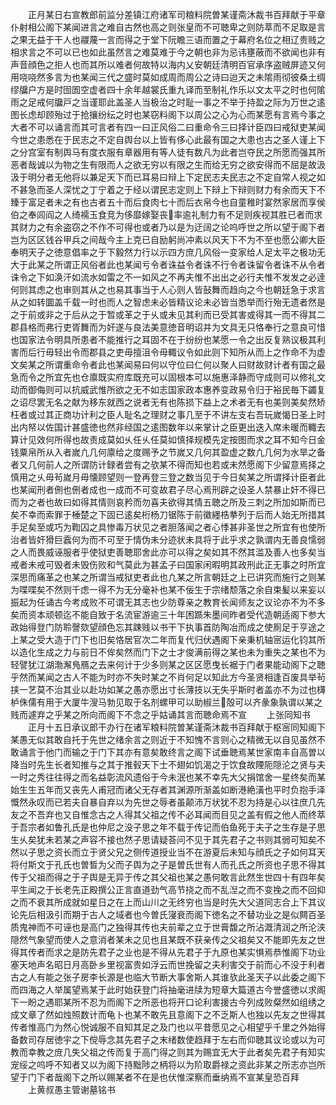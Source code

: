 <!-- { "loadSidebar": true } -->
　　正月某日右宣教郎前监分差镇江府诸军司粮料院曽某谨斋沐裁书百拜献于平章仆射相公阁下某闻进言之难自古然也高之则张皇而不可聴卑之则防萃而不足取是言之果无益于干人也鬷蔑一言而得之于堂下阮瞻三语而置之于幕府名位之相辽贵贱之相求言之不可以已也如此虽然言之难莫难于今之朝也非为忌讳壅蔽而不欲闻也非有声音顔色之拒人也而其所以难者何故特以海内乂安朝廷清明百官承序盗贼屏迹又何用哓哓然多言为也某闻三代之盛时莫如成周而周公之诗曰迨天之未隂雨彻彼桑土绸缪牖户方是时囹圄空虚者四十余年越裳氏重九译而至制礼作乐以文太平之时也何隂雨之足戒何牖戸之当谨耶此盖圣人当极治之时耻一事之不举于持盈之际为万世之逺图长虑却顾殆过于抢攘纷纭之时也某窃料阁下以周公之心为心而某愿有言焉今事之大者不可以诵言而其可言者有四一曰正风俗二曰重命令三曰择计臣四曰戒狱吏某闻今世之患悉在于民志之不定自舆台以上皆有侈心此最有国之大患也古之圣人谨上下之分宫室有制舆马有度衣服有章器用有等人徒有数凡为此者岂夺民之所愿而强其所恶者哉诚以为物之生有限而人之欲无穷以有限之生而给无穷之欲安得而不屈是故汲汲于明分者无他将以兼足天下而已耳易曰辩上下定民志夫民志之不定自常人视之如不甚急而圣人深忧之丁宁着之于经以谓民志定则上下辩上下辩则财力有余而天下不臻于富足者未之有也古者五十而后食肉七十而后衣帛今也自童稚时宴然家居而享侯伯之奉闾阎之人绮襦玉食竞为侈靡嫁娶丧率逾礼制力有不足则疾视其胜已者而求其财力之有余盗窃之不作不可得也或者乃以是为迂阔之论呜呼世之所以望于阁下者岂为区区钱谷甲兵之间哉今主上克已自励躬尚冲素以风天下不为不至也愿公卿大臣奉明天子之徳意倡率之于下毅然力行以示四方庶几风俗一变家给人足太平之极功无大于此某之所谓正风俗者此也某闻亏令者诛益令者诛不行令者诛留令者诛不从令者诛令之下如涣汗如流水如雷之不一如风之不再夫惟不出出之必行夫惟不发发之必逹何则其虑之也审则其从之也易其事当于人心则人皆鼔舞而趋向之今也朝廷急于求言从之如转圜盖千载一时也而人之智虑未必皆精议论未必皆当悉举而行殆无遗者然是之于前或非之于后从之于暂或革之于乆或未见其利而已受其害或得其一而不得其二郡县格而弗行吏胥舞而为奸遂与良法美意徳音明诏并为文具无只恪奉行之意良可惜也国家法令明具所患者不能推行之耳固不在于纷纷也某愿一令之出反复熟议极其利害而后行毋轻出令而郡县之吏毋擅沮令毋輙议令如此则下知所从而上之作命不为虚文矣某之所谓重命令者此也某闻易曰何以守位曰仁何以聚人曰财故财计者有国之最急而令之所宜先也仓廪既实府库既充可以固根本可以施惠泽静而守成则可以修礼文动而御侮则可以抗威武惟所欲之无不如志国家政本惠养变政易令归于裕民毎下蠲复之诏尽罢无名之献为移东就西之说者无有也陈损下益上之术者无有也美则美矣然矫枉者或过其正商功计利之臣人耻名之理财之事几至于不讲左支右吾玩嵗愒日圣上时出内帑以佐国计甚盛徳也然非经国之逺图数年以来掌计之臣更出迭入席未暖而輙去算计见效何所得也故责成莫如乆任乆任莫如慎择规模先定按图而求之耳不知今日金钱粟帛所从入者嵗凢几何廪给之度赐予之节嵗又几何其盈虚之数凢几何为水旱之备者又几何前人之所谓防计録者尝有之欤某不得而知也若或未然愿阁下少留意焉择之慎用之乆毋茍嵗月毋懐顾望则一登再登三登之数当见于今日矣某之所谓择计臣者此也某闻刑者侀也侀者成也一成而不可变故君子尽心焉刑辟之设圣人禁暴止奸不得已而为之者也故曰如得其情则哀矜而勿喜夫欲得其情五聴之所及三刺之所加如斯而已矣不幸而索罪于棰楚之下固已逺矣桁杨刀锯陈于前徽纆梏拲列于后而人始无所措其手足矣至或巧为鞫囚之具惨毒万状见之者胆落闻之者心悸甚非圣世之所宜有也使所治者皆奸猾巨蠧何为而不可至于情伪未分迹状未具将于此乎求之孰谓内无善良懦弱之人而畏威诬服者乎使狱吏善聴耶舍此亦可以得之矣如其不然其滥及善人也多矣当戒者未戒可毁者未毁伤败和气莫此为甚孟子曰国家闲暇明其政刑此正无事之时所宜深思而痛革之也某之所谓当戒狱吏者此也凢某之所言朝廷之上已讲究而施行之则某为喋喋矣不然则千虑一得不为无分毫补也某不佞生于宗绪颓落之余自束髪以来妄以振起为任诵古今考成败不可谓无其志也少防尊亲之教育长闻师友之议论亦不为不多矣而资本顽顿迄不能自致于名流宦游逾三十年困踬朱墨间昨者受代造朝适阁下参大政始得登门防聆謦欬望顔色忘其踈贱以书干下执事首防陶冶而成之使厠足于亨途之上某之受大造于门下也旧矣恪居官次二年而复代归伏遇阁下亲秉机轴宻运化钧其所以造化生成之力与前日不侔矣然而门下之士才俊满前得之某也未为重失之某也不为轻譬犹江湖渤澥鳬鴈之去来何计于少多则某之区区愿曳长裾于门者果能动阁下之聴乎然而某闻之古人不能为时亦不失时某之不肖何足以知此方今圣贤相逢百废具举茍挟一艺莫不治其业以赴功如某之愚亦愿出寸长薄技以无失乎斯时者盖亦不为过也欂栌侏儒有用于大厦牛溲马勃见取于名剂螺甲可以助椒兰殻可以齐彖象孰谓以某之贱而遽弃之乎某之所向而阁下不念之乎姑诵其言而聴命焉不宣
　　上张同知书
　　正月十五日承议郎干办行在诸军粮料院曽某谨斋沐裁书百拜献于枢宻同知阁下某愚无似其敢自托于先世之绪余言之则近于不知愧不言则心之精微无以自见虽然不敢诵言于他门而输之于门下其亦有意矣敢终言之阁下试垂聴焉某世家南丰自高曽以降当时先生长者知推与之其于推毂天下士不翅如饥渴之于饮食故陻阨隠沦之贤与夫一时之秀往往得之而名益彰流风遗俗于今未泯也某不幸先大父捐馆舍一星终矣而某始生生五年而又丧先人甫冠而诸父无存者其渊源所渐盖如断港絶潢也平时负抱手泽慨然永叹而已若夫自暴自弃以为先世之辱者虽颠沛万状犹不忍为持是心以往庶几先友之不吾弃也又自惟念古之人得其父祖之传不必耳闻而目见之盖有假之他人而终萃于吾宗者如鲁孔氏是也仲尼之没子思之年不载于传记而伯鱼死于夫子之生存是子思生乆矣犹未若某之声容不接也然子思请疑荅问不见于其先君子之书则其弱可知矣不然以子思之资长而立于贤父兄之侧传道授业当不在游夏后未知与顔氏之子如何耳天将付斯文于孔氏也曽晳为父而子舆为之子是曽氏世有人而孔氏之所资也子思不得其传于父祖而得之于子舆是无异于传之其父祖也某之愚何敢言此然生世四十有四年矣平生闻之于长老先正殿撰公正言直道劲气高节挠之而不乱湼之而不变挽之而不回抑之而不衰其所成就如星日之在上而山川之无终穷也当是时先大父道同志合上下其议论先后相汲引而期于古人之域者也今曽氏寖衰而阁下徳名之不替功业之是似闗百圣质鬼神而不可诬也是高门之独得其传也夫前辈之立于世膏馥之所沾溉清润之所沦浃隠然气象望而使人之意消者某未之见也且某既不获亲传之父祖矣又不能即先友之世得其传者而求之是防先君子之业也是不得从先君子于九原也某实惧焉恭惟阁下功业塞天地声名昭日月高卧乡里视富贵如浮云而世挽留之夫利害交于前而心不没于利者古之人有能之张子房李长源是也临大节断大事舍斯人其谁欤此圣天子以此委之阁下而四海之人举属望焉某于此时始获登门将抽毫进牍为短章大篇道古今誉盛徳以求阁下一盼之遇耶某所不忍为而阁下之所恶也将开口论利害援古今列成败粲然如组绣之成文章了然如烛照数计而龟卜也某不敢先且意阁下之不乏斯人也独以先友之世得其传者惟高门为然心悦诚服不自知其足之及门也以平昔愿见之心相望乎千里之外始得备数司存居徳宇之下傥辱念其先君子之末绪数使趋拜于左右而仰聴其议论或以为可教而幸教之庻几失父祖之传而复于高门得之则其为赐宜无大于此者矣先君子有知实宠绥之呜呼不知者又以为阁下持黜陟之柄将以为阶取爵禄之资此非某之所志亦岂所望于门下者哉阁下之所以赐某者不在是也伏惟深察而垂纳焉不宣某皇恐百拜
　　上黄叔愚主管谢墓铭书
